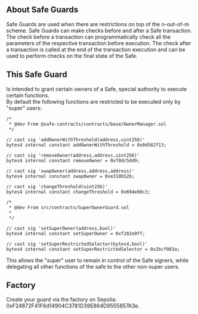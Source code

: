 ## About Safe Guards

Safe Guards are used when there are restrictions on top of the n-out-of-m scheme.
Safe Guards can make checks before and after a Safe transaction. The check before a transaction can programmatically check all the parameters of the respective transaction before execution. The check after a transaction is called at the end of the transaction execution and can be used to perform checks on the final state of the Safe.

## This Safe Guard

Is intended to grant certain owners of a Safe, special authority to execute certain functions.    
By default the following functions are restricted to be executed only by "super" users:  
``` 
/*
 * @dev From @safe-contracts/contracts/base/OwnerManager.sol
 */

// cast sig 'addOwnerWithThreshold(address,uint256)'
bytes4 internal constant addOwnerWithThreshold = 0x0d582f13;

// cast sig 'removeOwner(address,address,uint256)'
bytes4 internal constant removeOwner = 0xf8dc5dd9;

// cast sig 'swapOwner(address,address,address)'
bytes4 internal constant swapOwner = 0xe318b52b;

// cast sig 'changeThreshold(uint256)'
bytes4 internal constant changeThreshold = 0x694e80c3;

/*
 * @dev From src/contracts/SuperOwnerGuard.sol
 *
 */

// cast sig 'setSuperOwner(address,bool)'
bytes4 internal constant setSuperOwner = 0xf282e9ff;

// cast sig 'setSuperRestrictedSelector(bytes4,bool)'
bytes4 internal constant setSuperRestrictedSelector = 0x2bcf063a;
```
This allows the "super" user to remain in control of the Safe signers, while delegating all other functions of the safe to the other non-super users.

## Factory

Create your guard via the factory on Sepolia: 0xF24872F41F6d14904C3781D39E864D9555857A3e.   

